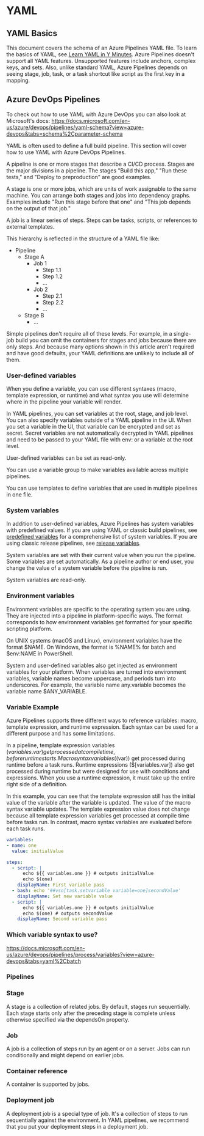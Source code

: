 # YAML

## YAML Basics

This document covers the schema of an Azure Pipelines YAML file. To learn the basics of YAML, see [Learn YAML in Y Minutes](https://learnxinyminutes.com/docs/yaml/). Azure Pipelines doesn't support all YAML features. Unsupported features include anchors, complex keys, and sets. Also, unlike standard YAML, Azure Pipelines depends on seeing stage, job, task, or a task shortcut like script as the first key in a mapping.

## Azure DevOps Pipelines

To check out how to use YAML with Azure DevOps you can also look at Microsoft's docs: https://docs.microsoft.com/en-us/azure/devops/pipelines/yaml-schema?view=azure-devops&tabs=schema%2Cparameter-schema

YAML is often used to define a full build pipeline. This section will cover how to use YAML with Azure DevOps Pipelines.

A pipeline is one or more stages that describe a CI/CD process. Stages are the major divisions in a pipeline. The stages "Build this app," "Run these tests," and "Deploy to preproduction" are good examples.

A stage is one or more jobs, which are units of work assignable to the same machine. You can arrange both stages and jobs into dependency graphs. Examples include "Run this stage before that one" and "This job depends on the output of that job."

A job is a linear series of steps. Steps can be tasks, scripts, or references to external templates.

This hierarchy is reflected in the structure of a YAML file like:

* Pipeline
  * Stage A
    * Job 1
      * Step 1.1
      * Step 1.2
      * ...
    * Job 2
      * Step 2.1
      * Step 2.2
      * ...
  * Stage B
    * ...

Simple pipelines don't require all of these levels. For example, in a single-job build you can omit the containers for stages and jobs because there are only steps. And because many options shown in this article aren't required and have good defaults, your YAML definitions are unlikely to include all of them.

### User-defined variables

When you define a variable, you can use different syntaxes (macro, template expression, or runtime) and what syntax you use will determine where in the pipeline your variable will render.

In YAML pipelines, you can set variables at the root, stage, and job level. You can also specify variables outside of a YAML pipeline in the UI. When you set a variable in the UI, that variable can be encrypted and set as secret. Secret variables are not automatically decrypted in YAML pipelines and need to be passed to your YAML file with env: or a variable at the root level.

User-defined variables can be set as read-only.

You can use a variable group to make variables available across multiple pipelines.

You can use templates to define variables that are used in multiple pipelines in one file.

### System variables

In addition to user-defined variables, Azure Pipelines has system variables with predefined values. If you are using YAML or classic build pipelines, see [predefined variables](https://docs.microsoft.com/en-us/azure/devops/pipelines/build/variables?view=azure-devops&tabs=yaml) for a comprehensive list of system variables. If you are using classic release pipelines, see [release variables](https://docs.microsoft.com/en-us/azure/devops/pipelines/release/variables?view=azure-devops&tabs=batch).

System variables are set with their current value when you run the pipeline. Some variables are set automatically. As a pipeline author or end user, you change the value of a system variable before the pipeline is run.

System variables are read-only.

### Environment variables

Environment variables are specific to the operating system you are using. They are injected into a pipeline in platform-specific ways. The format corresponds to how environment variables get formatted for your specific scripting platform.

On UNIX systems (macOS and Linux), environment variables have the format $NAME. On Windows, the format is %NAME% for batch and $env:NAME in PowerShell.

System and user-defined variables also get injected as environment variables for your platform. When variables are turned into environment variables, variable names become uppercase, and periods turn into underscores. For example, the variable name any.variable becomes the variable name $ANY_VARIABLE.

### Variable Example

Azure Pipelines supports three different ways to reference variables: macro, template expression, and runtime expression. Each syntax can be used for a different purpose and has some limitations.

In a pipeline, template expression variables (${{ variables.var }}) get processed at compile time, before runtime starts. Macro syntax variables ($(var)) get processed during runtime before a task runs. Runtime expressions ($[variables.var]) also get processed during runtime but were designed for use with conditions and expressions. When you use a runtime expression, it must take up the entire right side of a definition.

In this example, you can see that the template expression still has the initial value of the variable after the variable is updated. The value of the macro syntax variable updates. The template expression value does not change because all template expression variables get processed at compile time before tasks run. In contrast, macro syntax variables are evaluated before each task runs.

```YAML
variables:
- name: one
  value: initialValue 

steps:
  - script: |
      echo ${{ variables.one }} # outputs initialValue
      echo $(one)
    displayName: First variable pass
  - bash: echo '##vso[task.setvariable variable=one]secondValue'
    displayName: Set new variable value
  - script: |
      echo ${{ variables.one }} # outputs initialValue
      echo $(one) # outputs secondValue
    displayName: Second variable pass
```

### Which variable syntax to use?
https://docs.microsoft.com/en-us/azure/devops/pipelines/process/variables?view=azure-devops&tabs=yaml%2Cbatch

### Pipelines

### Stage
A stage is a collection of related jobs. By default, stages run sequentially. Each stage starts only after the preceding stage is complete unless otherwise specified via the dependsOn property.

### Job
A job is a collection of steps run by an agent or on a server. Jobs can run conditionally and might depend on earlier jobs.

### Container reference
A container is supported by jobs.

### Deployment job
A deployment job is a special type of job. It's a collection of steps to run sequentially against the environment. In YAML pipelines, we recommend that you put your deployment steps in a deployment job.
